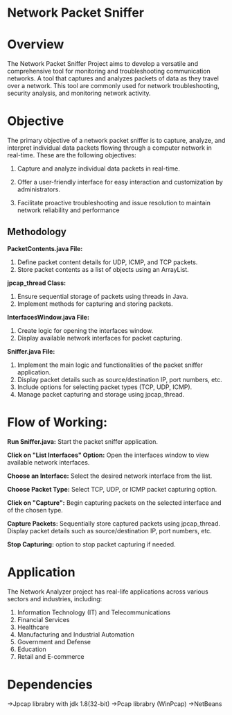 # Network Packet Sniffer

# Overview
The Network Packet Sniffer Project aims to develop a versatile and comprehensive tool for monitoring and troubleshooting communication networks. A tool that captures and analyzes packets of data as they travel over a network. This tool are commonly used for network troubleshooting, security analysis, and monitoring network activity.

# Objective

The primary objective of a network packet sniffer is to capture, analyze, and interpret individual data packets flowing through a computer network in real-time. These are the following objectives:

1. Capture and analyze individual data packets in real-time. 

2. Offer a user-friendly interface for easy interaction and customization by administrators. 

3. Facilitate proactive troubleshooting and issue resolution to maintain network reliability and performance


## Methodology

**PacketContents.java File:** 
1. Define packet content details for UDP, ICMP, and TCP packets.
2. Store packet contents as a list of objects using an ArrayList.

**jpcap_thread Class:** 
1. Ensure sequential storage of packets using threads in Java.
2. Implement methods for capturing and storing packets.

**InterfacesWindow.java File:** 
1. Create logic for opening the interfaces window.
2. Display available network interfaces for packet capturing.

**Sniffer.java File:** 
1. Implement the main logic and functionalities of the packet sniffer application.
2. Display packet details such as source/destination IP, port numbers, etc.
3. Include options for selecting packet types (TCP, UDP, ICMP).
4. Manage packet capturing and storage using jpcap_thread.
   
# Flow of Working:
**Run Sniffer.java:** Start the packet sniffer application.

**Click on "List Interfaces" Option:** Open the interfaces window to view available network interfaces.

**Choose an Interface:** Select the desired network interface from the list.

**Choose Packet Type:** Select TCP, UDP, or ICMP packet capturing option.

**Click on "Capture":** Begin capturing packets on the selected interface and of the chosen type.

**Capture Packets:** Sequentially store captured packets using jpcap_thread. Display packet details such as source/destination IP, port numbers, etc.

**Stop Capturing:** option to stop packet capturing if needed.

# Application  
The Network Analyzer project has real-life applications across various sectors and industries, including: 

1. Information Technology (IT) and Telecommunications 
2. Financial Services 
3. Healthcare 
4. Manufacturing and Industrial Automation 
5. Government and Defense 
6. Education 
7. Retail and E-commerce 

# Dependencies 

->Jpcap librabry with jdk 1.8(32-bit)
->Pcap librabry (WinPcap)
->NetBeans




